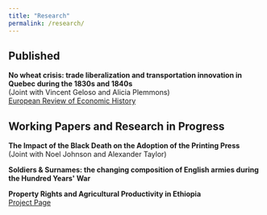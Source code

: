 ```yaml
---
title: "Research"
permalink: /research/
---
```

## Published
**No wheat crisis: trade liberalization and transportation innovation in Quebec during the 1830s and 1840s**\
(Joint with Vincent Geloso and Alicia Plemmons)\
[European Review of Economic History](https://academic.oup.com/ereh/advance-article-abstract/doi/10.1093/ereh/head004/7078089)

## Working Papers and Research in Progress
**The Impact of the Black Death on the Adoption of the Printing Press**\
(Joint with Noel Johnson and Alexander Taylor)

**Soldiers & Surnames: the changing composition of English armies during the Hundred Years' War**

**Property Rights and Agricultural Productivity in Ethiopia**\
[Project Page](https://github.com/athoma5/ethiopia)